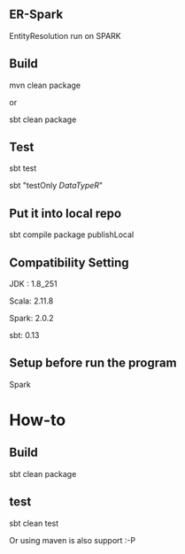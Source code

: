 ER-Spark
---

EntityResolution run on SPARK

## Build
mvn clean package

or 

sbt clean package


## Test

sbt test

sbt "testOnly *DataTypeR*"

## Put it into local repo
sbt compile package publishLocal

## Compatibility Setting

JDK : 1.8_251

Scala: 2.11.8

Spark: 2.0.2

sbt: 0.13

## Setup before run the program

Spark

# How-to

## Build
sbt clean package

## test
sbt clean test

Or using maven is also support :-P